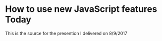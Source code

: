 # How to use new JavaScript features Today

This is the source for the presention I delivered on 8/9/2017
